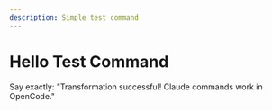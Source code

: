 ```yaml
---
description: Simple test command
---
```


# Hello Test Command

Say exactly: "Transformation successful! Claude commands work in OpenCode."
